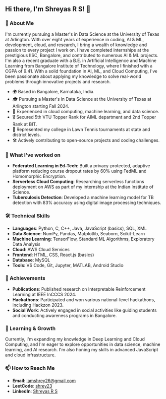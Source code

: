 ## Hi there, I'm Shreyas R S! 👋

### 🌟 About Me

I'm currently pursuing a Master's in Data Science at the University of Texas at Arlington. With over eight years of experience in coding, AI & ML, development, cloud, and research, I bring a wealth of knowledge and passion to every project I work on. I have completed internships at the prestigious IISC, Bangalore, and contributed to numerous AI & ML projects. I'm also a recent graduate with a B.E. in Artificial Intelligence and Machine Learning from Bangalore Institute of Technology, where I finished with a CGPA of 9.41. With a solid foundation in AI, ML, and Cloud Computing, I've been passionate about applying my knowledge to solve real-world problems through innovative projects and research.

- 🌍 Based in Bangalore, Karnataka, India.
- 🎓 Pursuing a Master's in Data Science at the University of Texas at Arlington starting Fall 2024.
- 💼 Experienced in cloud computing, machine learning, and data science.
- 🎖️ Secured 5th VTU Topper Rank for AIML department and 2nd Topper Rank at BIT.
- 🎾 Represented my college in Lawn Tennis tournaments at state and district levels.
- 🛠️ Actively contributing to open-source projects and coding challenges.

### 🚀 What I've worked on

- **Federated Learning in Ed-Tech**: Built a privacy-protected, adaptive platform reducing course dropout rates by 60% using FedML and Homomorphic Encryption.
- **Serverless Cloud Computing**: Researching serverless functions deployment on AWS as part of my internship at the Indian Institute of Science.
- **Tuberculosis Detection**: Developed a machine learning model for TB detection with 83% accuracy using digital image processing techniques.

### 🛠 Technical Skills

- **Languages**: Python, C, C++, Java, JavaScript (basics), SQL, XML
- **Data Science**: NumPy, Pandas, Matplotlib, Seaborn, Scikit-Learn
- **Machine Learning**: TensorFlow, Standard ML Algorithms, Exploratory Data Analysis
- **Cloud**: AWS Cloud Services
- **Frontend**: HTML, CSS, React.js (basics)
- **Database**: MySQL
- **Tools**: VS Code, Git, Jupyter, MATLAB, Android Studio

### 🏅 Achievements

- **Publications**: Published research on Interpretable Reinforcement Learning at IEEE InCCCS 2024.
- **Hackathons**: Participated and won various national-level hackathons, including Hackzon 2023.
- **Social Work**: Actively engaged in social activities like guiding students and conducting awareness programs in Bangalore.

### 🌱 Learning & Growth

Currently, I'm expanding my knowledge in Deep Learning and Cloud Computing, and I'm eager to explore opportunities in data science, machine learning, and AI research. I'm also honing my skills in advanced JavaScript and cloud infrastructure.

### 📫 How to Reach Me

- **Email**: [iamshrey26@gmail.com](mailto:iamshrey26@gmail.com)
- **LeetCode**: [shrey23](https://leetcode.com/shrey23/)
- **LinkedIn**: [Shreyas R S](https://www.linkedin.com/in/shreyas-r-s/)

